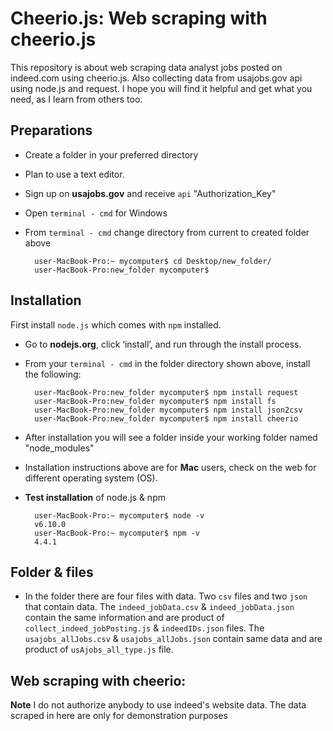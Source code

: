 # Cheerio.js: Web scraping with cheerio.js
This repository is about web scraping data analyst jobs posted on indeed.com using cheerio.js. Also collecting data from usajobs.gov api using node.js and request. I hope you will find it helpful and get what you need, as I learn from others too. 

## Preparations
* Create a folder in your preferred directory
* Plan to use a text editor. 
* Sign up on **usajobs.gov** and receive `api` "Authorization_Key"
* Open `terminal - cmd` for Windows 
* From `terminal - cmd` change directory from current to created folder above

	  	user-MacBook-Pro:~ mycomputer$ cd Desktop/new_folder/
	  	user-MacBook-Pro:new_folder mycomputer$

## Installation
First install `node.js` which comes with `npm` installed.

* Go to **nodejs.org**, click ‘install’, and run through the install process.
* From your `terminal - cmd` in the folder directory shown above, install the following:
	
	  	user-MacBook-Pro:new_folder mycomputer$ npm install request
	  	user-MacBook-Pro:new_folder mycomputer$ npm install fs
	  	user-MacBook-Pro:new_folder mycomputer$ npm install json2csv
	  	user-MacBook-Pro:new_folder mycomputer$ npm install cheerio
		
* After installation you will see a folder inside your working folder named "node_modules"
* Installation instructions above are for **Mac** users, check on the web for different operating system (OS). 
* **Test installation** of node.js & npm

	  	user-MacBook-Pro:~ mycomputer$ node -v
	  	v6.10.0
	  	user-MacBook-Pro:~ mycomputer$ npm -v
	  	4.4.1
		
## Folder & files
* In the folder there are four files with data. Two `csv` files and two `json` that contain data. The `indeed_jobData.csv` & `indeed_jobData.json` contain the same information and are product of `collect_indeed_jobPosting.js` & `indeedIDs.json` files. The `usajobs_allJobs.csv` & `usajobs_allJobs.json` contain same data and are product of `usAjobs_all_type.js` file. 

## Web scraping with cheerio:
























**Note** I do not authorize anybody to use indeed's website data. The data scraped in here are only for demonstration purposes
	





















		
